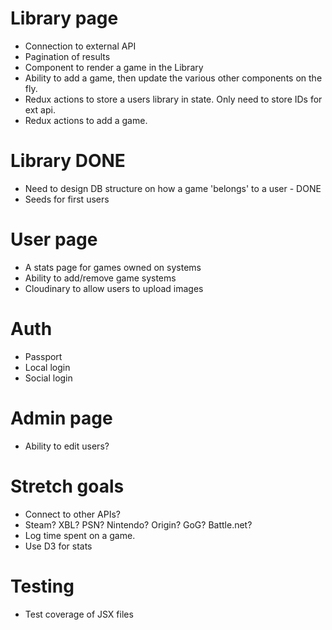 # Library page
* Connection to external API
* Pagination of results
* Component to render a game in the Library
* Ability to add a game, then update the various other components on the fly.
* Redux actions to store a users library in state. Only need to store IDs for ext api.
* Redux actions to add a game.

# Library DONE
* Need to design DB structure on how a game 'belongs' to a user - DONE
* Seeds for first users

# User page
* A stats page for games owned on systems
* Ability to add/remove game systems
* Cloudinary to allow users to upload images

# Auth
* Passport
* Local login
* Social login

# Admin page
* Ability to edit users?

# Stretch goals
* Connect to other APIs?
* Steam? XBL? PSN? Nintendo? Origin? GoG? Battle.net?
* Log time spent on a game.
* Use D3 for stats

# Testing
* Test coverage of JSX files
